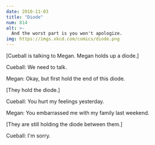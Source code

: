 ```yaml
---
date: 2010-11-03
title: "Diode"
num: 814
alt: >-
  And the worst part is you won't apologize.
img: https://imgs.xkcd.com/comics/diode.png
---
```

[Cueball is talking to Megan. Megan holds up a diode.]

Cueball: We need to talk.

Megan: Okay, but first hold the end of this diode.

[They hold the diode.]

Cueball: You hurt my feelings yesterday.

Megan: You embarrassed me with my family last weekend.

[They are still holding the diode between them.]

Cueball: I'm sorry.